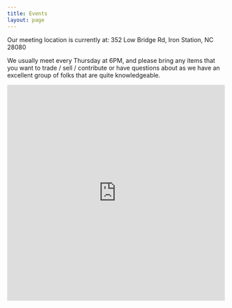 ```yaml
---
title: Events
layout: page
---
```


Our meeting location is currently at:
352 Low Bridge Rd, 
Iron Station, NC 28080

We usually meet every Thursday at 6PM, and please bring any items that you want to trade / sell / contribute or have questions about as we have an excellent group of folks that are quite knowledgeable.

<iframe src="https://www.google.com/calendar/embed?src=carolinaamateurradioclub%40gmail.com&ctz=America/New_York" style="border: 0" width="100%" height="500" frameborder="0" scrolling="no"></iframe>


